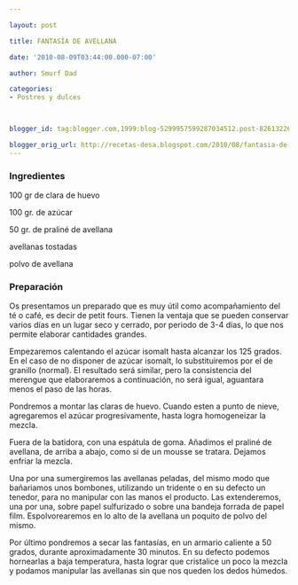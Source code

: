 ```yaml
---

layout: post

title: FANTASÍA DE AVELLANA

date: '2010-08-09T03:44:00.000-07:00'

author: Smurf Dad

categories:
- Postres y dulces



blogger_id: tag:blogger.com,1999:blog-5299957599287034512.post-8261322682640581305

blogger_orig_url: http://recetas-desa.blogspot.com/2010/08/fantasia-de-avellana.html
---
```


<h3>Ingredientes</h3>

100 gr de clara de huevo

100 gr. de azúcar

50 gr. de praliné de avellana

avellanas tostadas

polvo de avellana

<h3>Preparación</h3>

Os presentamos un preparado que es muy útil como acompañamiento del té o café, es decir de petit fours. Tienen la ventaja que se pueden conservar varios días en un lugar seco y cerrado, por periodo de 3-4 días, lo que nos permite elaborar cantidades grandes.

Empezaremos calentando el azúcar isomalt hasta alcanzar los 125 grados. En el caso de no disponer de azúcar isomalt, lo substituiremos por el de granillo (normal). El resultado será similar, pero la consistencia del merengue que elaboraremos a continuación, no será igual, aguantara menos el paso de las horas.

Pondremos a montar las claras de huevo. Cuando esten a punto de nieve, agregaremos el azúcar progresivamente, hasta logra homogeneizar la mezcla.

Fuera de la batidora, con una espátula de goma. Añadimos el praliné de avellana, de arriba a abajo, como si de un mousse se tratara. Dejamos enfriar la mezcla.

Una por una sumergiremos las avellanas peladas, del mismo modo que bañariamos unos bombones, utilizando un tridente o en su defecto un tenedor, para no manipular con las manos el producto. Las extenderemos, una por una, sobre papel sulfurizado o sobre una bandeja forrada de papel film. Espolvorearemos en lo alto de la avellana un poquito de polvo del mismo.

Por último pondremos a secar las fantasías, en un armario caliente a 50 grados, durante aproximadamente 30 minutos. En su defecto podemos hornearlas a baja temperatura, hasta lograr que cristalice un poco la mezcla y podamos manipular las avellanas sin que nos queden los dedos húmedos.